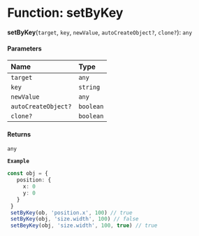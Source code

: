 # Function: setByKey

**setByKey**(`target`, `key`, `newValue`, `autoCreateObject?`, `clone?`): `any`

#### Parameters

| Name | Type |
| :------ | :------ |
| `target` | `any` |
| `key` | `string` |
| `newValue` | `any` |
| `autoCreateObject?` | `boolean` |
| `clone?` | `boolean` |

#### Returns

`any`

**`Example`**

```ts
const obj = {
   position: {
     x: 0
     y: 0
   }
 }
 setByKey(ob, 'position.x', 100) // true
 setByKey(obj, 'size.width', 100) // false
 setBeyKey(obj, 'size.width', 100, true) // true
```
